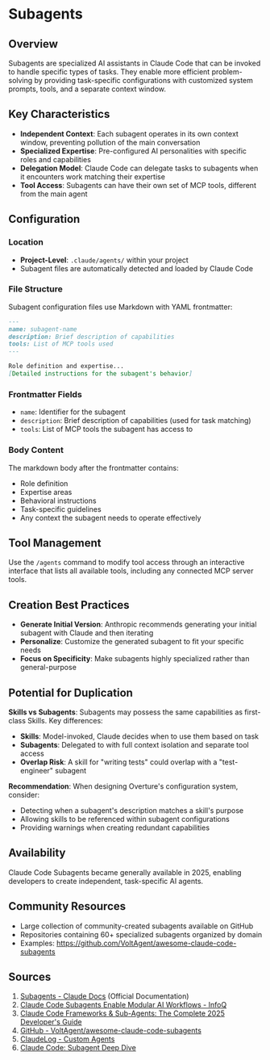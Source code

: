 # Subagents

## Overview

Subagents are specialized AI assistants in Claude Code that can be invoked to handle specific types of tasks. They enable more efficient problem-solving by providing task-specific configurations with customized system prompts, tools, and a separate context window.

## Key Characteristics

- **Independent Context**: Each subagent operates in its own context window, preventing pollution of the main conversation
- **Specialized Expertise**: Pre-configured AI personalities with specific roles and capabilities
- **Delegation Model**: Claude Code can delegate tasks to subagents when it encounters work matching their expertise
- **Tool Access**: Subagents can have their own set of MCP tools, different from the main agent

## Configuration

### Location
- **Project-Level**: `.claude/agents/` within your project
- Subagent files are automatically detected and loaded by Claude Code

### File Structure
Subagent configuration files use Markdown with YAML frontmatter:

```markdown
---
name: subagent-name
description: Brief description of capabilities
tools: List of MCP tools used
---

Role definition and expertise...
[Detailed instructions for the subagent's behavior]
```

### Frontmatter Fields
- `name`: Identifier for the subagent
- `description`: Brief description of capabilities (used for task matching)
- `tools`: List of MCP tools the subagent has access to

### Body Content
The markdown body after the frontmatter contains:
- Role definition
- Expertise areas
- Behavioral instructions
- Task-specific guidelines
- Any context the subagent needs to operate effectively

## Tool Management

Use the `/agents` command to modify tool access through an interactive interface that lists all available tools, including any connected MCP server tools.

## Creation Best Practices

- **Generate Initial Version**: Anthropic recommends generating your initial subagent with Claude and then iterating
- **Personalize**: Customize the generated subagent to fit your specific needs
- **Focus on Specificity**: Make subagents highly specialized rather than general-purpose

## Potential for Duplication

**Skills vs Subagents**: Subagents may possess the same capabilities as first-class Skills. Key differences:
- **Skills**: Model-invoked, Claude decides when to use them based on task
- **Subagents**: Delegated to with full context isolation and separate tool access
- **Overlap Risk**: A skill for "writing tests" could overlap with a "test-engineer" subagent

**Recommendation**: When designing Overture's configuration system, consider:
- Detecting when a subagent's description matches a skill's purpose
- Allowing skills to be referenced within subagent configurations
- Providing warnings when creating redundant capabilities

## Availability

Claude Code Subagents became generally available in 2025, enabling developers to create independent, task-specific AI agents.

## Community Resources

- Large collection of community-created subagents available on GitHub
- Repositories containing 60+ specialized subagents organized by domain
- Examples: https://github.com/VoltAgent/awesome-claude-code-subagents

## Sources

1. [Subagents - Claude Docs](https://docs.claude.com/en/docs/claude-code/sub-agents) (Official Documentation)
2. [Claude Code Subagents Enable Modular AI Workflows - InfoQ](https://www.infoq.com/news/2025/08/claude-code-subagents/)
3. [Claude Code Frameworks & Sub-Agents: The Complete 2025 Developer's Guide](https://medianeth.dev/blog/claude-code-frameworks-subagents-2025)
4. [GitHub - VoltAgent/awesome-claude-code-subagents](https://github.com/VoltAgent/awesome-claude-code-subagents)
5. [ClaudeLog - Custom Agents](https://claudelog.com/mechanics/custom-agents/)
6. [Claude Code: Subagent Deep Dive](https://cuong.io/blog/2025/06/24-claude-code-subagent-deep-dive)
